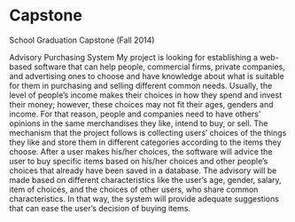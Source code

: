 # Capstone
School Graduation Capstone (Fall 2014)

Advisory Purchasing System
My project is looking for establishing a web-based software that can help people, commercial firms, private companies, and advertising ones to choose and have knowledge about what is suitable for them in purchasing and selling different common needs. Usually, the level of people’s income makes their choices in how they spend and invest their money; however, these choices may not fit their ages, genders and income. For that reason, people and companies need to have others’ opinions in the same merchandises they like, intend to buy, or sell. The mechanism that the project follows is collecting users’ choices of the things they like and store them in different categories according to the items they choose. After a user makes his/her choices, the software will advice the user to buy specific items based on his/her choices and other people’s choices that already have been saved in a database. The advisory will be made based on different characteristics like the user’s age, gender, salary, item of choices, and the choices of other users, who share common characteristics. In that way, the system will provide adequate suggestions that can ease the user’s decision of buying items.
